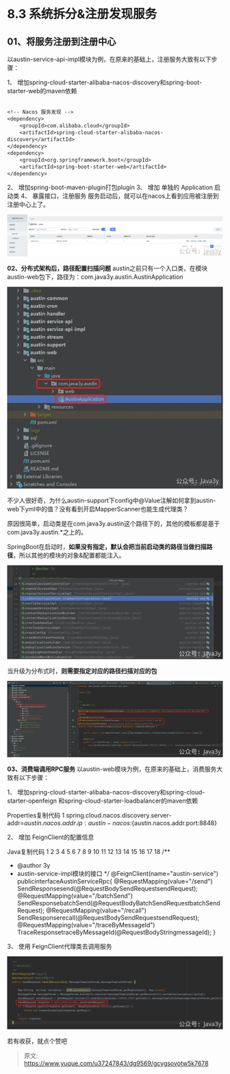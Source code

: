 # 8.3 系统拆分&注册发现服务


## 01、将服务注册到注册中心

以austin-service-api-impl模块为例，在原来的基础上，注册服务大致有以下步骤：

1、 增加spring-cloud-starter-alibaba-nacos-discovery和spring-boot-starter-web的maven依赖 

```

<!-- Nacos 服务发现 -->
<dependency>
    <groupId>com.alibaba.cloud</groupId>
    <artifactId>spring-cloud-starter-alibaba-nacos-discovery</artifactId>
</dependency>
<dependency>
    <groupId>org.springframework.boot</groupId>
    <artifactId>spring-boot-starter-web</artifactId>
</dependency>
```

2、 增加spring-boot-maven-plugin打包plugin 
3、 增加 单独的 Application 启动类 
4、 暴露接口，注册服务
服务启动后，就可以在nacos上看到应用被注册到注册中心上了。

![1719913253122-e5747170-195d-4337-827e-a00a99394a79.webp](./img/qVRQrbcvhehGdoGH/1719913253122-e5747170-195d-4337-827e-a00a99394a79-042413.webp)

**02、分布式架构后，路径配置扫描问题**
austin之前只有一个入口类，在模块austin-web包下，路径为：com.java3y.austin.AustinApplication

![1719977961866-025e9b9a-9e3e-4896-9056-a02a48620c01.webp](./img/qVRQrbcvhehGdoGH/1719977961866-025e9b9a-9e3e-4896-9056-a02a48620c01-927171.webp)

不少人很好奇，为什么austin-support下config中@Value注解如何拿到austin-web下yml中的值？没有看到开启MapperScanner也能生成代理类？

原因很简单，启动类是在com.java3y.austin这个路径下的，其他的模板都是基于com.java3y.austin.*之上的。

SpringBoot在启动时，**如果没有指定，默认会把当前启动类的路径当做扫描路径**，所以其他的模块的对象&配置都能注入。

![1719977961914-365ea187-a2cb-4c7b-8930-5d40a85ec491.webp](./img/qVRQrbcvhehGdoGH/1719977961914-365ea187-a2cb-4c7b-8930-5d40a85ec491-381247.webp)

当升级为分布式时，**则需要指定对应的路径扫描对应的包**

![1719977961934-d8ac10e1-e85d-4606-b467-d53108a08b2d.webp](./img/qVRQrbcvhehGdoGH/1719977961934-d8ac10e1-e85d-4606-b467-d53108a08b2d-433136.webp)

**03、消费端调用RPC服务**
以austin-web模块为例，在原来的基础上，消费服务大致有以下步骤：

1、 增加spring-cloud-starter-alibaba-nacos-discovery和spring-cloud-starter-openfeign 和spring-cloud-starter-loadbalancer的maven依赖 

Properties复制代码
1
spring.cloud.nacos.discovery.server-addr=${austin.nacos.addr.ip:austin-nacos}:${austin.nacos.addr.port:8848}

2、 增加 FeignClient的配置信息 

Java复制代码
1
2
3
4
5
6
7
8
9
10
11
12
13
14
15
16
17
18
/**
 * @author 3y
 * austin-service-impl模块的接口
 */
@FeignClient(name="austin-service")
publicinterfaceAustinServiceRpc{
 @RequestMapping(value="/send")
SendResponsesend(@RequestBodySendRequestsendRequest);
 @RequestMapping(value="/batchSend")
SendResponsebatchSend(@RequestBodyBatchSendRequestbatchSendRequest);
 @RequestMapping(value="/recall")
SendResponserecall(@RequestBodySendRequestsendRequest);
 @RequestMapping(value="/traceByMessageId")
TraceResponsetraceByMessageId(@RequestBodyStringmessageId);
}

3、 使用 FeignClient代理类去调用服务

![1719978215067-61bfd3ec-7361-44b6-ab01-48590af1f659.png](./img/qVRQrbcvhehGdoGH/1719978215067-61bfd3ec-7361-44b6-ab01-48590af1f659-294086.webp)

若有收获，就点个赞吧

 


> 原文: <https://www.yuque.com/u37247843/dg9569/gcygsovotw5k7678>